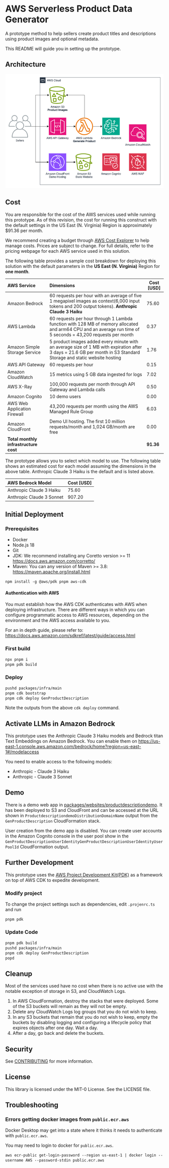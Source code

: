 # AWS Serverless Product Data Generator

A prototype method to help sellers create product titles and descriptions using product images and optional metadata.

This README will guide you in setting up the prototype.

## Architecture
![Architecture Diagram](architecture.png)

## Cost

You are responsible for the cost of the AWS services used while running this prototype. As of this revision, the cost for running this construct with the default settings in the US East (N. Virginia) Region is approximately $91.36 per month.

We recommend creating a budget through [AWS Cost Explorer](http://aws.amazon.com/aws-cost-management/aws-cost-explorer/) to help manage costs. Prices are subject to change. For full details, refer to the pricing webpage for each AWS service used in this solution.

The following table provides a sample cost breakdown for deploying this solution with the default parameters in the **US East (N. Virginia)** Region for **one month**.

| **AWS Service**                       | **Dimensions**                                                                                                                                                      | **Cost [USD]** |
|:--------------------------------------|:--------------------------------------------------------------------------------------------------------------------------------------------------------------------|----------------|
| Amazon Bedrock                        | 60 requests per hour with an average of five 1 megapixel images as context(6,000 input tokens and 200 output tokens). **Anthropic Claude 3 Haiku**                  | 75.60          |
| AWS Lambda                            | 60 requests per hour through 1 Lambda function with 128 MB of memory allocated and arm64 CPU and an average run time of 5 seconds = 43,200 requests per month       | 0.37           |
| Amazon Simple Storage Service         | 5 product images added every minute with an average size of 1 MB with expiration after 3 days = 21.6 GB per month in S3 Standard Storage and static website hosting | 1.76           |
| AWS API Gateway                       | 60 requests per hour                                                                                                                                                | 0.15           |
| Amazon CloudWatch                     | 15 metrics using 5 GB data ingested for logs                                                                                                                        | 7.02           |
| AWS X-Ray                             | 100,000 requests per month through API Gateway and Lambda calls                                                                                                     | 0.50           |
| Amazon Cognito                        | 10 demo users                                                                                                                                                       | 0.00           |
| AWS Web Application Firewall          | 43,200 requests per month using the AWS Managed Rule Group                                                                                                          | 6.03           |
| Amazon CloudFront                     | Demo UI hosting. The first 10 million requests/month and 1,024 GB/month are free                                                                                    | 0.00           |
| **Total monthly infrastructure cost** |                                                                                                                                                                     | **91.36**      |

The prototype allows you to select which model to use. The following table shows an estimated cost for each model assuming the dimensions in the above table. Anthropic Claude 3 Haiku is the default and is listed above.

| **AWS Bedrock Model**     | **Cost [USD]** |
|:--------------------------|:---------------|
| Anthropic Claude 3 Haiku  | 75.60          |
| Anthropic Claude 3 Sonnet | 907.20         |

## Initial Deployment

### Prerequisites

* Docker
* Node.js 18
* Git
* JDK: We recommend installing any Coretto version >= 11 https://docs.aws.amazon.com/corretto/
* Maven: You can any version of Maven >= 3.8: https://maven.apache.org/install.html

```shell
npm install -g @aws/pdk pnpm aws-cdk
```

#### Authentication with AWS

You must establish how the AWS CDK authenticates with AWS when deploying infrastructure. There are different ways in
which you can configure programmatic access to AWS resources, depending on the environment and the AWS access available
to you.

For an in depth guide, please refer to: https://docs.aws.amazon.com/sdkref/latest/guide/access.html

### First build

```shell
npx pnpm i
pnpm pdk build
```

### Deploy

```shell
pushd packages/infra/main
pnpm cdk bootstrap
pnpm cdk deploy GenProductDescription
```

Note the outputs from the above `cdk deploy` command.

## Activate LLMs in Amazon Bedrock
This prototype uses the Anthropic Claude 3 Haiku models and Bedrock titan Text Embeddings on Amazon Bedrock. You can enable them on https://us-east-1.console.aws.amazon.com/bedrock/home?region=us-east-1#/modelaccess

You need to enable access to the following models:
* Anthropic - Claude 3 Haiku
* Anthropic - Claude 3 Sonnet

## Demo

There is a demo web app in [packages/websites/productdescriptiondemo](packages/websites/productdescriptiondemo/README.md). It has been deployed to S3 and CloudFront and
can be accessed at the URL shown in `ProductdescriptiondemoDistributionDomainName` output from the `GenProductDescription`
CloudFormation stack.

User creation from the demo app is disabled. You can create user accounts in the Amazon Cognito console in the user pool
show in the `GenProductDescriptionUserIdentityGenProductDescriptionUserIdentityUserPoolId` CloudFormation output.

## Further Development
This prototype uses the [AWS Project Development Kit(PDK)](https://aws.github.io/aws-pdk/) as a framework on top of AWS CDK to expedite development.

### Modify project

To change the project settings such as dependencies, edit `.projenrc.ts` and run

```shell
pnpm pdk
```

### Update Code

```shell
pnpm pdk build
pushd packages/infra/main
pnpm cdk deploy GenProductDescription
popd
```

## Cleanup

Most of the services used have no cost when there is no active use with the notable exception of storage in S3,
and CloudWatch Logs.

1. In AWS CloudFormation, destroy the stacks that were deployed. Some of the S3 buckets will remain as they will not be
   empty.
2. Delete any CloudWatch Logs log groups that you do not wish to keep.
4. In any S3 buckets that remain that you do not wish to keep, empty the buckets by disabling logging and configuring a
   lifecycle policy that expires objects after one day. Wait a day.
5. After a day, go back and delete the buckets.

## Security

See [CONTRIBUTING](CONTRIBUTING.md#security-issue-notifications) for more information.

## License

This library is licensed under the MIT-0 License. See the LICENSE file.

## Troubleshooting

### Errors getting docker images from `public.ecr.aws`

Docker Desktop may get into a state where it thinks it needs to authenticate with `public.ecr.aws`.

You may need to login to docker for `public.ecr.aws`.

```shell
aws ecr-public get-login-password --region us-east-1 | docker login --username AWS --password-stdin public.ecr.aws
```

